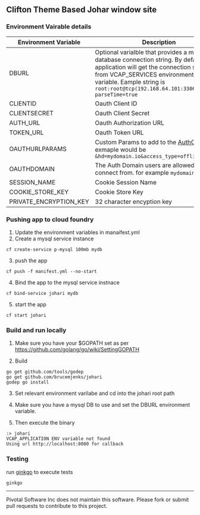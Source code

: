 

## Clifton Theme Based Johar window site

### Environment Vairable details

| Environment Variable  | Description |
| ------------- | ------------- |
| DBURL  | Optional varialble that provides a mysql database connection string.  By default application will get the connection string from VCAP_SERVICES environmental variable.  Eample string is `root:root@tcp(192.168.64.101:3306)/johari?parseTime=true`  |
| CLIENTID  | Oauth Client ID  |
| CLIENTSECRET  | Oauth Client Secret  |
| AUTH_URL  | Oauth Authorization URL  |
| TOKEN_URL  | Oauth Token URL  |
| OAUTHURLPARAMS  | Custom Params to add to the [AuthCodeURL](https://godoc.org/golang.org/x/oauth2#Config.AuthCodeURL).  exmaple would be `&hd=mydomain.io&access_type=offline` |
| OAUTHDOMAIN  | The Auth Domain users are allowed to connect from.  for example `mydomain.io`  |
| SESSION_NAME  | Cookie Session Name  |
| COOKIE_STORE_KEY  | Cookie Store Key  |
| PRIVATE_ENCRYPTION_KEY | 32 character encyption key |


### Pushing app to cloud foundry

1. Update the environment variables in manaifest.yml 
2. Create a mysql service instance

```
cf create-service p-mysql 100mb mydb
```

3. push the app

```
cf push -f manifest.yml --no-start
```

4. Bind the app to the mysql service instnace

```
cf bind-service johari mydb 
```

5. start the app

```
cf start johari
```




### Build and run locally

1. Make sure you have your $GOPATH set as per https://github.com/golang/go/wiki/SettingGOPATH

2. Build

```
go get github.com/tools/godep
go get github.com/brucemjenks/johari
godep go install
```

3. Set relevant environment varilabe and cd into the johari root path

4.  Make sure you have a mysql DB to use and set the DBURL environment variable.

5. Then execute the binary

```
:> johari 
VCAP_APPLICATION ENV variable not found
Using url http://localhost:8080 for callback
```


### Testing

run [ginkgo](https://github.com/onsi/ginkgo) to execute tests 

```
ginkgo 
```

---

Pivotal Software Inc does not maintain this software.  Please fork or submit pull requests to contribute to this project.



